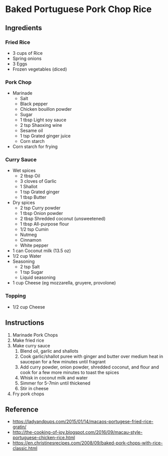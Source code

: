# Baked Portuguese Pork Chop Rice

## Ingredients

### Fried Rice

- 3 cups of Rice
- Spring onions
- 3 Eggs
- Frozen vegetables (diced)

### Pork Chop

- Marinade
  - Salt
  - Black pepper
  - Chicken bouillon powder
  - Sugar
  - 1 tbsp Light soy sauce
  - 2 tsp Shaoxing wine
  - Sesame oil
  - 1 tsp Grated ginger juice
  - Corn starch
- Corn starch for frying

### Curry Sauce

- Wet spices
  - 2 tbsp Oil
  - 3 cloves of Garlic
  - 1 Shallot
  - 1 tsp Grated ginger
  - 1 tbsp Butter
- Dry spices
  - 2 tsp Curry powder
  - 1 tbsp Onion powder
  - 2 tbsp Shredded coconut (unsweetened)
  - 1 tbsp All-purpose flour
  - 1/2 tsp Cumin
  - Nutmeg
  - Cinnamon
  - White pepper
- 1 can Coconut milk (13.5 oz)
- 1/2 cup Water
- Seasoning
  - 2 tsp Salt
  - 1 tsp Sugar
  - Liquid seasoning
- 1 cup Cheese (eg mozzarella, gruyere, provolone)

### Topping

- 1/2 cup Cheese

## Instructions

1. Marinade Pork Chops
2. Make fried rice
3. Make curry sauce
   1. Blend oil, garlic and shallots
   2. Cook garlic/shallot puree with ginger and butter over medium heat in saucepan for a few minutes until fragrant
   3. Add curry powder, onion powder, shredded coconut, and flour and cook for a few more minutes to toast the spices
   4. Whisk in coconut milk and water
   5. Simmer for 5-7min until thickened
   6. Stir in cheese
4. Fry pork chops

## Reference

- https://ladyandpups.com/2015/01/14/macaos-portugese-fried-rice-gratin/
- http://the-cooking-of-joy.blogspot.com/2016/09/macau-style-portuguese-chicken-rice.html
- https://en.christinesrecipes.com/2008/09/baked-pork-chops-with-rice-classic.html
